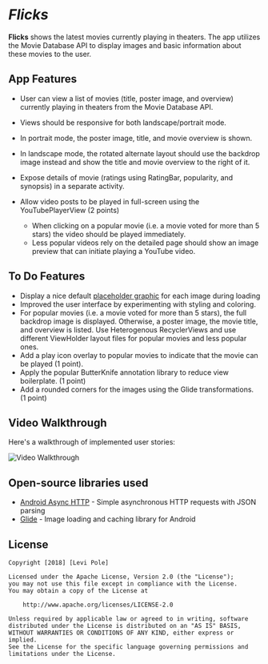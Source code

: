 # *Flicks*

**Flicks** shows the latest movies currently playing in theaters. The app utilizes the Movie Database API to display images and basic information about these movies to the user.

## App Features

* User can view a list of movies (title, poster image, and overview) currently playing in theaters from the Movie Database API.
* Views should be responsive for both landscape/portrait mode.
* In portrait mode, the poster image, title, and movie overview is shown.
* In landscape mode, the rotated alternate layout should use the backdrop image instead and show the title and movie overview to the right of it.
* Expose details of movie (ratings using RatingBar, popularity, and synopsis) in a separate activity.
* Allow video posts to be played in full-screen using the YouTubePlayerView (2 points)

    * When clicking on a popular movie (i.e. a movie voted for more than 5 stars) the video should be played immediately.
    * Less popular videos rely on the detailed page should show an image preview that can initiate playing a YouTube video.

## To Do Features

* Display a nice default [placeholder graphic](https://guides.codepath.com/android/Displaying-Images-with-the-Glide-Library#advanced-usage) for each image during loading
* Improved the user interface by experimenting with styling and coloring.
* For popular movies (i.e. a movie voted for more than 5 stars), the full backdrop image is displayed. Otherwise, a poster image, the movie title, and overview is listed. Use Heterogenous RecyclerViews and use different ViewHolder layout files for popular movies and less popular ones.
* Add a play icon overlay to popular movies to indicate that the movie can be played (1 point).
* Apply the popular ButterKnife annotation library to reduce view boilerplate. (1 point)
* Add a rounded corners for the images using the Glide transformations. (1 point)

## Video Walkthrough

Here's a walkthrough of implemented user stories:

<img src='https://github.com/leviwp48/Flicks2/blob/master/Flicks2.gif' title='Video Walkthrough' width='' alt='Video Walkthrough' />

## Open-source libraries used

- [Android Async HTTP](https://github.com/loopj/android-async-http) - Simple asynchronous HTTP requests with JSON parsing
- [Glide](https://github.com/bumptech/glide) - Image loading and caching library for Android

## License

    Copyright [2018] [Levi Pole]

    Licensed under the Apache License, Version 2.0 (the "License");
    you may not use this file except in compliance with the License.
    You may obtain a copy of the License at

        http://www.apache.org/licenses/LICENSE-2.0

    Unless required by applicable law or agreed to in writing, software
    distributed under the License is distributed on an "AS IS" BASIS,
    WITHOUT WARRANTIES OR CONDITIONS OF ANY KIND, either express or implied.
    See the License for the specific language governing permissions and
    limitations under the License.
